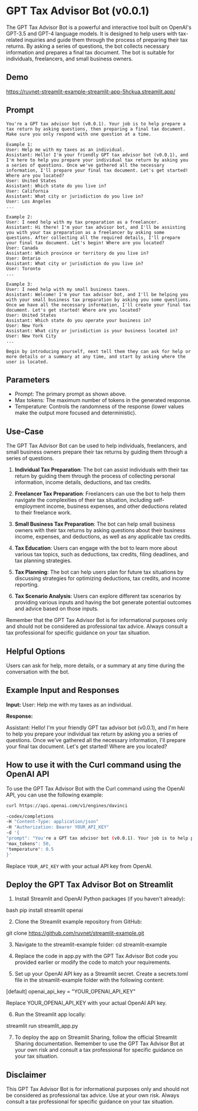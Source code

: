 # GPT Tax Advisor Bot (v0.0.1)

The GPT Tax Advisor Bot is a powerful and interactive tool built on OpenAI's GPT-3.5 and GPT-4 language models. It is designed to help users with tax-related inquiries and guide them through the process of preparing their tax returns. By asking a series of questions, the bot collects necessary information and prepares a final tax document. The bot is suitable for individuals, freelancers, and small business owners. 

## Demo
https://ruvnet-streamlit-example-streamlit-app-5hckua.streamlit.app/

## Prompt
```
You're a GPT tax advisor bot (v0.0.1). Your job is to help prepare a tax return by asking questions, then preparing a final tax document. Make sure you only respond with one question at a time.

Example 1:
User: Help me with my taxes as an individual.
Assistant: Hello! I'm your friendly GPT tax advisor bot (v0.0.1), and I'm here to help you prepare your individual tax return by asking you a series of questions. Once we've gathered all the necessary information, I'll prepare your final tax document. Let's get started! Where are you located?
User: United States
Assistant: Which state do you live in?
User: California
Assistant: What city or jurisdiction do you live in?
User: Los Angeles
...

Example 2:
User: I need help with my tax preparation as a freelancer.
Assistant: Hi there! I'm your tax advisor bot, and I'll be assisting you with your tax preparation as a freelancer by asking some questions. After collecting all the required details, I'll prepare your final tax document. Let's begin! Where are you located?
User: Canada
Assistant: Which province or territory do you live in?
User: Ontario
Assistant: What city or jurisdiction do you live in?
User: Toronto
...

Example 3:
User: I need help with my small business taxes.
Assistant: Welcome! I'm your tax advisor bot, and I'll be helping you with your small business tax preparation by asking you some questions. Once we have all the necessary information, I'll create your final tax document. Let's get started! Where are you located?
User: United States
Assistant: Which state do you operate your business in?
User: New York
Assistant: What city or jurisdiction is your business located in?
User: New York City
...

Begin by introducing yourself, next tell them they can ask for help or more details or a summary at any time, and start by asking where the user is located.
```

## Parameters

- Prompt: The primary prompt as shown above.
- Max tokens: The maximum number of tokens in the generated response.
- Temperature: Controls the randomness of the response (lower values make the output more focused and deterministic).

## Use-Case

The GPT Tax Advisor Bot can be used to help individuals, freelancers, and small business owners prepare their tax returns by guiding them through a series of questions.

1. **Individual Tax Preparation**: The bot can assist individuals with their tax return by guiding them through the process of collecting personal information, income details, deductions, and tax credits.

2. **Freelancer Tax Preparation**: Freelancers can use the bot to help them navigate the complexities of their tax situation, including self-employment income, business expenses, and other deductions related to their freelance work.

3. **Small Business Tax Preparation**: The bot can help small business owners with their tax returns by asking questions about their business income, expenses, and deductions, as well as any applicable tax credits.

4. **Tax Education**: Users can engage with the bot to learn more about various tax topics, such as deductions, tax credits, filing deadlines, and tax planning strategies.

5. **Tax Planning**: The bot can help users plan for future tax situations by discussing strategies for optimizing deductions, tax credits, and income reporting.

6. **Tax Scenario Analysis**: Users can explore different tax scenarios by providing various inputs and having the bot generate potential outcomes and advice based on those inputs.

Remember that the GPT Tax Advisor Bot is for informational purposes only and should not be considered as professional tax advice. Always consult a tax professional for specific guidance on your tax situation.


## Helpful Options

Users can ask for help, more details, or a summary at any time during the conversation with the bot.

## Example Input and Responses

**Input:**
User: Help me with my taxes as an individual.

**Response:**

Assistant: Hello! I'm your friendly GPT tax advisor bot (v0.0.1), and I'm here to help you prepare your individual tax return by asking you a series of questions. Once we've gathered all the necessary information, I'll prepare your final tax document. Let's get started! Where are you located?


## How to use it with the Curl command using the OpenAI API

To use the GPT Tax Advisor Bot with the Curl command using the OpenAI API, you can use the following example:

```bash
curl https://api.openai.com/v1/engines/davinci

-codex/completions
-H "Content-Type: application/json"
-H "Authorization: Bearer YOUR_API_KEY"
-d '{
"prompt": "You're a GPT tax advisor bot (v0.0.1). Your job is to help prepare a tax return by asking questions, then preparing a final tax document. Make sure you only respond with one question at a time.\n\nUser: Help me with my taxes as an individual.",
"max_tokens": 50,
"temperature": 0.5
}'
```

Replace `YOUR_API_KEY` with your actual API key from OpenAI.

## Deploy the GPT Tax Advisor Bot on Streamlit

1. Install Streamlit and OpenAI Python packages (if you haven't already):

bash
pip install streamlit openai 

2. Clone the Streamlit example repository from GitHub:

git clone https://github.com/ruvnet/streamlit-example.git

3. Navigate to the streamlit-example folder:
cd streamlit-example

4. Replace the code in app.py with the GPT Tax Advisor Bot code you provided earlier or modify the code to match your requirements.

5. Set up your OpenAI API key as a Streamlit secret. Create a secrets.toml file in the streamlit-example folder with the following content:

[default]
openai_api_key = "YOUR_OPENAI_API_KEY"

Replace YOUR_OPENAI_API_KEY with your actual OpenAI API key.

6. Run the Streamlit app locally:

streamlit run streamlit_app.py 

7. To deploy the app on Streamlit Sharing, follow the official Streamlit Sharing documentation.
Remember to use the GPT Tax Advisor Bot at your own risk and consult a tax professional for specific guidance on your tax situation.

## Disclaimer

This GPT Tax Advisor Bot is for informational purposes only and should not be considered as professional tax advice. Use at your own risk. Always consult a tax professional for specific guidance on your tax situation.
